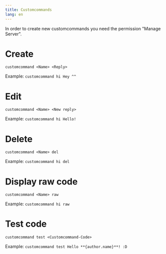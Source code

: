 ```yaml
---
title: Customcommands
lang: en
---
```


In order to create new customcommands you need the permission "Manage Server".

# Create

`customcommand <Name> <Reply>`

Example:
`customcommand hi Hey ^^`

# Edit

`customcommand <Name> <New reply>`

Example:
`customcommand hi Hello!`

# Delete

`customcommand <Name> del`

Example:
`customcommand hi del`

# Display raw code

`customcommand <Name> raw`

Example:
`customcommand hi raw`

# Test code

`customcommand test <Customcommand-Code>`

Example:
`customcommand test Hello **{author.name}**! :D`
